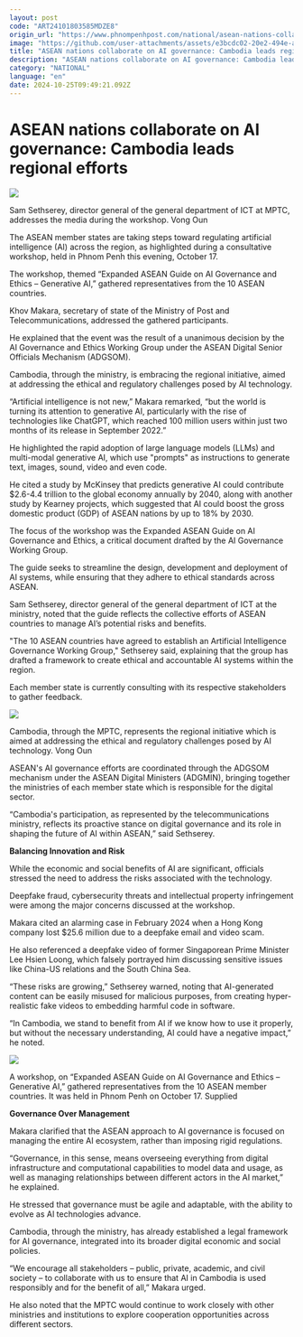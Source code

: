 ```yaml
---
layout: post
code: "ART24101803585MDZE8"
origin_url: "https://www.phnompenhpost.com/national/asean-nations-collaborate-on-ai-governance-cambodia-leads-regional-efforts"
image: "https://github.com/user-attachments/assets/e3bcdc02-20e2-494e-a3ff-b3f9e11c8224"
title: "ASEAN nations collaborate on AI governance: Cambodia leads regional efforts"
description: "​​ASEAN nations collaborate on AI governance: Cambodia leads regional efforts​"
category: "NATIONAL"
language: "en"
date: 2024-10-25T09:49:21.092Z
---
```


# ASEAN nations collaborate on AI governance: Cambodia leads regional efforts

![](https://pppenglish.sgp1.digitaloceanspaces.com/image/main/202410/18_10_2024_img_3946.jpg)

Sam Sethserey, director general of the general department of ICT at MPTC, addresses the media during the workshop. Vong Oun

The ASEAN member states are taking steps toward regulating artificial intelligence (AI) across the region, as highlighted during a consultative workshop, held in Phnom Penh this evening, October 17. 

The workshop, themed “Expanded ASEAN Guide on AI Governance and Ethics – Generative AI,” gathered representatives from the 10 ASEAN countries.

Khov Makara, secretary of state of the Ministry of Post and Telecommunications, addressed the gathered participants.

He explained that the event was the result of a unanimous decision by the AI Governance and Ethics Working Group under the ASEAN Digital Senior Officials Mechanism (ADGSOM). 

Cambodia, through the ministry, is embracing the regional initiative, aimed at addressing the ethical and regulatory challenges posed by AI technology.

“Artificial intelligence is not new,” Makara remarked, “but the world is turning its attention to generative AI, particularly with the rise of technologies like ChatGPT, which reached 100 million users within just two months of its release in September 2022.”

He highlighted the rapid adoption of large language models (LLMs) and multi-modal generative AI, which use "prompts" as instructions to generate text, images, sound, video and even code. 

He cited a study by McKinsey that predicts generative AI could contribute $2.6-4.4 trillion to the global economy annually by 2040, along with another study by Kearney projects, which suggested that AI could boost the gross domestic product (GDP) of ASEAN nations by up to 18% by 2030.

The focus of the workshop was the Expanded ASEAN Guide on AI Governance and Ethics, a critical document drafted by the AI Governance Working Group. 

The guide seeks to streamline the design, development and deployment of AI systems, while ensuring that they adhere to ethical standards across ASEAN.

Sam Sethserey, director general of the general department of ICT at the ministry, noted that the guide reflects the collective efforts of ASEAN countries to manage AI’s potential risks and benefits. 

"The 10 ASEAN countries have agreed to establish an Artificial Intelligence Governance Working Group," Sethserey said, explaining that the group has drafted a framework to create ethical and accountable AI systems within the region. 

Each member state is currently consulting with its respective stakeholders to gather feedback.

![](https://github.com/user-attachments/assets/e343a584-18f6-43f0-b1bd-0f3752e79dc2)

Cambodia, through the MPTC, represents the regional initiative which is aimed at addressing the ethical and regulatory challenges posed by AI technology. Vong Oun

ASEAN's AI governance efforts are coordinated through the ADGSOM mechanism under the ASEAN Digital Ministers (ADGMIN), bringing together the ministries of each member state which is responsible for the digital sector.

“Cambodia's participation, as represented by the telecommunications ministry, reflects its proactive stance on digital governance and its role in shaping the future of AI within ASEAN,” said Sethserey. 

**Balancing Innovation and Risk**

While the economic and social benefits of AI are significant, officials stressed the need to address the risks associated with the technology. 

Deepfake fraud, cybersecurity threats and intellectual property infringement were among the major concerns discussed at the workshop.

Makara cited an alarming case in February 2024 when a Hong Kong company lost $25.6 million due to a deepfake email and video scam. 

He also referenced a deepfake video of former Singaporean Prime Minister Lee Hsien Loong, which falsely portrayed him discussing sensitive issues like China-US relations and the South China Sea.

“These risks are growing,” Sethserey warned, noting that AI-generated content can be easily misused for malicious purposes, from creating hyper-realistic fake videos to embedding harmful code in software. 

“In Cambodia, we stand to benefit from AI if we know how to use it properly, but without the necessary understanding, AI could have a negative impact,” he noted.

![](https://github.com/user-attachments/assets/3c8e09e7-d8a0-467f-9b64-caa1db489632)

A workshop, on “Expanded ASEAN Guide on AI Governance and Ethics – Generative AI,” gathered representatives from the 10 ASEAN member countries. It was held in Phnom Penh on October 17. Supplied

**Governance Over Management**

Makara clarified that the ASEAN approach to AI governance is focused on managing the entire AI ecosystem, rather than imposing rigid regulations. 

“Governance, in this sense, means overseeing everything from digital infrastructure and computational capabilities to model data and usage, as well as managing relationships between different actors in the AI market,” he explained.

He stressed that governance must be agile and adaptable, with the ability to evolve as AI technologies advance. 

Cambodia, through the ministry, has already established a legal framework for AI governance, integrated into its broader digital economic and social policies.

“We encourage all stakeholders – public, private, academic, and civil society – to collaborate with us to ensure that AI in Cambodia is used responsibly and for the benefit of all,” Makara urged. 

He also noted that the MPTC would continue to work closely with other ministries and institutions to explore cooperation opportunities across different sectors.